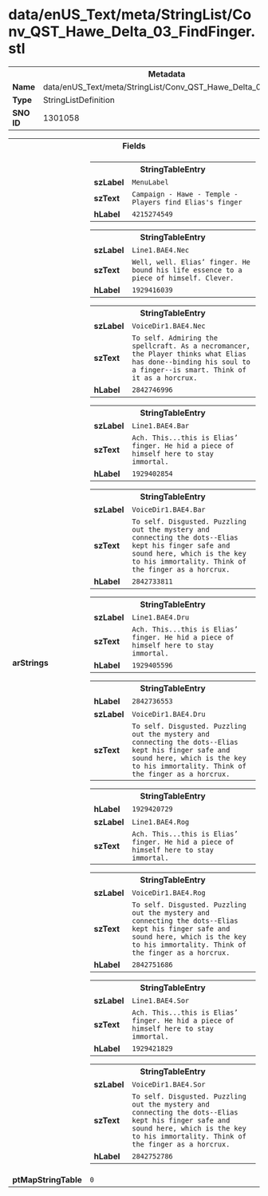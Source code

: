 <h1>data/enUS_Text/meta/StringList/Conv_QST_Hawe_Delta_03_FindFinger.stl</h1><table><tr><th colspan="100%">Metadata</th></tr><tr><td><b>Name</b></td><td>data/enUS_Text/meta/StringList/Conv_QST_Hawe_Delta_03_FindFinger.stl</td></tr><tr><td><b>Type</b></td><td>StringListDefinition</td></tr><tr><td><b>SNO ID</b></td><td>1301058</td></tr></table>

<table><tr><th colspan="100%">Fields</th></tr><tr><td><b>arStrings</b></td><td><table><tr><th colspan="100%">StringTableEntry</th></tr><tr><td><b>szLabel</b></td><td><code>MenuLabel</code></td></tr><tr><td><b>szText</b></td><td><code>Campaign - Hawe - Temple - Players find Elias's finger</code></td></tr><tr><td><b>hLabel</b></td><td><code>4215274549</code></td></tr></table>


<table><tr><th colspan="100%">StringTableEntry</th></tr><tr><td><b>szLabel</b></td><td><code>Line1.BAE4.Nec</code></td></tr><tr><td><b>szText</b></td><td><code>Well, well. Elias’ finger. He bound his life essence to a piece of himself. Clever.</code></td></tr><tr><td><b>hLabel</b></td><td><code>1929416039</code></td></tr></table>


<table><tr><th colspan="100%">StringTableEntry</th></tr><tr><td><b>szLabel</b></td><td><code>VoiceDir1.BAE4.Nec</code></td></tr><tr><td><b>szText</b></td><td><code>To self. Admiring the spellcraft. As a necromancer, the Player thinks what Elias has done--binding his soul to a finger--is smart. Think of it as a horcrux.</code></td></tr><tr><td><b>hLabel</b></td><td><code>2842746996</code></td></tr></table>


<table><tr><th colspan="100%">StringTableEntry</th></tr><tr><td><b>szLabel</b></td><td><code>Line1.BAE4.Bar</code></td></tr><tr><td><b>szText</b></td><td><code>Ach. This...this is Elias’ finger. He hid a piece of himself here to stay immortal.</code></td></tr><tr><td><b>hLabel</b></td><td><code>1929402854</code></td></tr></table>


<table><tr><th colspan="100%">StringTableEntry</th></tr><tr><td><b>szLabel</b></td><td><code>VoiceDir1.BAE4.Bar</code></td></tr><tr><td><b>szText</b></td><td><code>To self. Disgusted. Puzzling out the mystery and connecting the dots--Elias kept his finger safe and sound here, which is the key to his immortality. Think of the finger as a horcrux.</code></td></tr><tr><td><b>hLabel</b></td><td><code>2842733811</code></td></tr></table>


<table><tr><th colspan="100%">StringTableEntry</th></tr><tr><td><b>szLabel</b></td><td><code>Line1.BAE4.Dru</code></td></tr><tr><td><b>szText</b></td><td><code>Ach. This...this is Elias’ finger. He hid a piece of himself here to stay immortal.</code></td></tr><tr><td><b>hLabel</b></td><td><code>1929405596</code></td></tr></table>


<table><tr><th colspan="100%">StringTableEntry</th></tr><tr><td><b>hLabel</b></td><td><code>2842736553</code></td></tr><tr><td><b>szLabel</b></td><td><code>VoiceDir1.BAE4.Dru</code></td></tr><tr><td><b>szText</b></td><td><code>To self. Disgusted. Puzzling out the mystery and connecting the dots--Elias kept his finger safe and sound here, which is the key to his immortality. Think of the finger as a horcrux.</code></td></tr></table>


<table><tr><th colspan="100%">StringTableEntry</th></tr><tr><td><b>hLabel</b></td><td><code>1929420729</code></td></tr><tr><td><b>szLabel</b></td><td><code>Line1.BAE4.Rog</code></td></tr><tr><td><b>szText</b></td><td><code>Ach. This...this is Elias’ finger. He hid a piece of himself here to stay immortal.</code></td></tr></table>


<table><tr><th colspan="100%">StringTableEntry</th></tr><tr><td><b>szLabel</b></td><td><code>VoiceDir1.BAE4.Rog</code></td></tr><tr><td><b>szText</b></td><td><code>To self. Disgusted. Puzzling out the mystery and connecting the dots--Elias kept his finger safe and sound here, which is the key to his immortality. Think of the finger as a horcrux.</code></td></tr><tr><td><b>hLabel</b></td><td><code>2842751686</code></td></tr></table>


<table><tr><th colspan="100%">StringTableEntry</th></tr><tr><td><b>szLabel</b></td><td><code>Line1.BAE4.Sor</code></td></tr><tr><td><b>szText</b></td><td><code>Ach. This...this is Elias’ finger. He hid a piece of himself here to stay immortal.</code></td></tr><tr><td><b>hLabel</b></td><td><code>1929421829</code></td></tr></table>


<table><tr><th colspan="100%">StringTableEntry</th></tr><tr><td><b>szLabel</b></td><td><code>VoiceDir1.BAE4.Sor</code></td></tr><tr><td><b>szText</b></td><td><code>To self. Disgusted. Puzzling out the mystery and connecting the dots--Elias kept his finger safe and sound here, which is the key to his immortality. Think of the finger as a horcrux.</code></td></tr><tr><td><b>hLabel</b></td><td><code>2842752786</code></td></tr></table>


</td></tr><tr><td><b>ptMapStringTable</b></td><td><code>0</code></td></tr></table>

